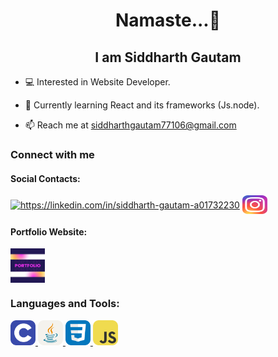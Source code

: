 <h1 align="center">Namaste...🙏</h1>
<h2 align="center">I am Siddharth Gautam</h2>

- 💻 Interested in Website Developer.

- 🌱 Currently learning React and its frameworks (Js.node).
  
- 📫 Reach me at siddharthgautam77106@gmail.com


<h3 align="left">Connect with me</h3>
<h4 align="left">Social Contacts:</h4>
<p align="left">
<a href="https://linkedin.com/in/siddharth-gautam-a01732230" target="blank"><img align="center" src="https://raw.githubusercontent.com/rahuldkjain/github-profile-readme-generator/master/src/images/icons/Social/linked-in-alt.svg" alt="https://linkedin.com/in/siddharth-gautam-a01732230" height="30" width="40" /></a>
<a href="https://instagram.com/https://https://www.instagram.com/aman_singh_63?igsh=OW04dTJvYnk2emJl" target="blank"><img align="center" src="https://github.com/tandpfun/skill-icons/blob/main/icons/Instagram.svg" alt="https://https://www.instagram.com/aman_singh_63?igsh=OW04dTJvYnk2emJl" height="30" width="40" /></a>

<h4 align="left">Portfolio Website:</h4>
<a href="https://sidharthgautam.netlify.app/ target="blank"><img align="center" src="https://github.com/shubhangdutta96/Portfolio-Website/blob/main/assets/portfolioProject2.jpg" alt="https://linkedin.com/in/siddharth-gautam-a01732230" height="55" width="55" /></a>

</p>

<h3 align="left">Languages and Tools:</h3>
<p align="left"> 
<a href="https://www.cprogramming.com/" target="_blank" rel="noreferrer"> <img src="https://github.com/tandpfun/skill-icons/blob/main/icons/C.svg" alt="c" width="40" height="40"/> </a>
<a href="https://www.java.com" target="_blank" rel="noreferrer"> <img src="https://github.com/tandpfun/skill-icons/blob/main/icons/Java-Light.svg" alt="java" width="40" height="40"/> </a>
<!-- <a href="https://docs.scala-lang.org/" target="_blank" rel="noreferrer"> <img src="https://github.com/tandpfun/skill-icons/blob/main/icons/Scala-Light.svg" alt="Scala" width="40" height="40"/> </a> -->
<!-- <a href="https://www.w3.org/html/" target="_blank" rel="noreferrer"> <img src="https://github.com/tandpfun/skill-icons/blob/main/icons/Htmx-Dark.svg" alt="html5" width="40" height="40"/> </a> -->
<a href="https://www.w3schools.com/css/" target="_blank" rel="noreferrer"> <img src="https://github.com/tandpfun/skill-icons/blob/main/icons/CSS.svg" alt="css3" width="40" height="40"/> </a>
<a href="https://developer.mozilla.org/en-US/docs/Web/JavaScript" target="_blank" rel="noreferrer"> <img src="https://github.com/tandpfun/skill-icons/blob/main/icons/JavaScript.svg" alt="Javascript" width="40" height="40"/> </a>
<!-- <a href="https://docs.spring.io/spring-boot/documentation.html" target="_blank" rel="noreferrer"> <img src="https://github.com/tandpfun/skill-icons/blob/main/icons/Spring-Light.svg" alt="SpringBoot" width="40" height="40"/> </a> -->
<!-- <a href="https://learning.postman.com/docs/introduction/overview/" target="_blank" rel="noreferrer"> <img src="https://github.com/tandpfun/skill-icons/blob/main/icons/Postman.svg" alt="Postman API" width="40" height="40"/> </a> -->
<!-- <a href="https://akka.io/docs/" target="_blank" rel="noreferrer"> <img src="https://github.com/OlegIlyenko/scala-icon/blob/master/akka-icon.png" alt="bootstrap" width="40" height="40"/> </a> -->
<!-- <a href="https://www.postgresql.org/docs/" target="_blank" rel="noreferrer"> <img src="https://github.com/tandpfun/skill-icons/blob/main/icons/PostgreSQL-Light.svg" alt="PostgreSQL" width="40" height="40"/> </a> -->
</p>
</p>
